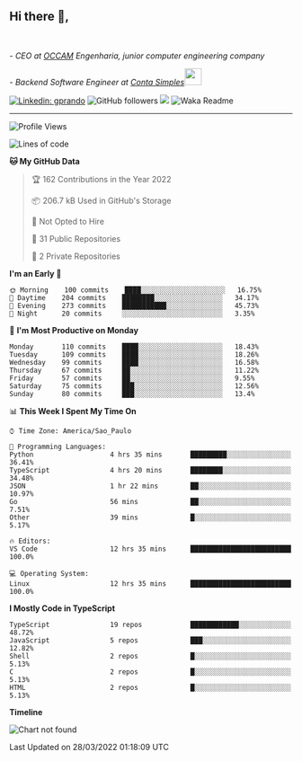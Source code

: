 <h2>Hi there  👋,</h2> </br>

<p><em>- CEO at <a href="https://occamengenharia.com/">OCCAM</a> Engenharia, junior computer engineering company
</em></p>

<p><em>- Backend Software Engineer at <a href="https://contasimples.com">Conta Simples</a><img src="https://media.giphy.com/media/WUlplcMpOCEmTGBtBW/giphy.gif" width="30"> 
</em></p>

[![Linkedin: gprando](https://img.shields.io/badge/-gprando-blue?style=flat-square&logo=Linkedin&logoColor=white&link=https://www.linkedin.com/in/gprando/)](https://www.linkedin.com/in/gprando)
![GitHub followers](https://img.shields.io/github/followers/gprando?label=Follow&style=social)
![](https://visitor-badge.glitch.me/badge?page_id=gprando.gprando)
![Waka Readme](https://github.com/gprando/gprando/workflows/Waka%20Readme/badge.svg)

---
<!--START_SECTION:waka-->
![Profile Views](http://img.shields.io/badge/Profile%20Views-3-blue)

![Lines of code](https://img.shields.io/badge/From%20Hello%20World%20I%27ve%20Written--4%20Million%20lines%20of%20code-blue)

**🐱 My GitHub Data** 

> 🏆 162 Contributions in the Year 2022
 > 
> 📦 206.7 kB Used in GitHub's Storage 
 > 
> 🚫 Not Opted to Hire
 > 
> 📜 31 Public Repositories 
 > 
> 🔑 2 Private Repositories  
 > 
**I'm an Early 🐤** 

```text
🌞 Morning    100 commits    ████░░░░░░░░░░░░░░░░░░░░░   16.75% 
🌆 Daytime    204 commits    ████████░░░░░░░░░░░░░░░░░   34.17% 
🌃 Evening    273 commits    ███████████░░░░░░░░░░░░░░   45.73% 
🌙 Night      20 commits     ░░░░░░░░░░░░░░░░░░░░░░░░░   3.35%

```
📅 **I'm Most Productive on Monday** 

```text
Monday       110 commits    ████░░░░░░░░░░░░░░░░░░░░░   18.43% 
Tuesday      109 commits    ████░░░░░░░░░░░░░░░░░░░░░   18.26% 
Wednesday    99 commits     ████░░░░░░░░░░░░░░░░░░░░░   16.58% 
Thursday     67 commits     ██░░░░░░░░░░░░░░░░░░░░░░░   11.22% 
Friday       57 commits     ██░░░░░░░░░░░░░░░░░░░░░░░   9.55% 
Saturday     75 commits     ███░░░░░░░░░░░░░░░░░░░░░░   12.56% 
Sunday       80 commits     ███░░░░░░░░░░░░░░░░░░░░░░   13.4%

```


📊 **This Week I Spent My Time On** 

```text
⌚︎ Time Zone: America/Sao_Paulo

💬 Programming Languages: 
Python                   4 hrs 35 mins       █████████░░░░░░░░░░░░░░░░   36.41% 
TypeScript               4 hrs 20 mins       ████████░░░░░░░░░░░░░░░░░   34.48% 
JSON                     1 hr 22 mins        ██░░░░░░░░░░░░░░░░░░░░░░░   10.97% 
Go                       56 mins             ██░░░░░░░░░░░░░░░░░░░░░░░   7.51% 
Other                    39 mins             █░░░░░░░░░░░░░░░░░░░░░░░░   5.17%

🔥 Editors: 
VS Code                  12 hrs 35 mins      █████████████████████████   100.0%

💻 Operating System: 
Linux                    12 hrs 35 mins      █████████████████████████   100.0%

```

**I Mostly Code in TypeScript** 

```text
TypeScript               19 repos            ████████████░░░░░░░░░░░░░   48.72% 
JavaScript               5 repos             ███░░░░░░░░░░░░░░░░░░░░░░   12.82% 
Shell                    2 repos             █░░░░░░░░░░░░░░░░░░░░░░░░   5.13% 
C                        2 repos             █░░░░░░░░░░░░░░░░░░░░░░░░   5.13% 
HTML                     2 repos             █░░░░░░░░░░░░░░░░░░░░░░░░   5.13%

```


**Timeline**

![Chart not found](https://raw.githubusercontent.com/gprando/gprando/master/charts/bar_graph.png) 


 Last Updated on 28/03/2022 01:18:09 UTC
<!--END_SECTION:waka-->